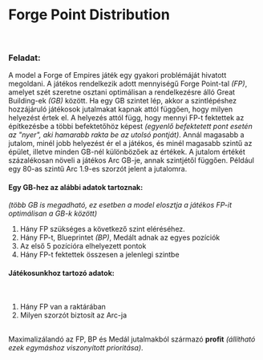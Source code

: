 <h1>Forge Point Distribution</h1>
<br>
<h3>Feladat:</h3>
<p>
A model a Forge of Empires játék egy gyakori problémáját hivatott megoldani. A játékos rendelkezik adott mennyiségű Forge Point-tal <i>(FP)</i>, amelyet szét szeretne osztani optimálisan a rendelkezésre álló Great Building-ek <i>(GB)</i> között. Ha egy GB szintet lép, akkor a szintlépéshez hozzájáruló játékosok jutalmakat kapnak attól függően, hogy milyen helyezést értek el. A helyezés attól függ, hogy mennyi FP-t fektettek az építkezésbe a többi befektetőhöz képest <i>(egyenlő befektetett pont esetén az "nyer", aki hamarabb rakta be az utolsó pontját)</i>. Annál magasabb a jutalom, minél jobb helyezést ér el a játékos, és minél magasabb szintű az épület, illetve minden GB-nél különbözőek az értékek. A jutalom értékét százalékosan növeli a játékos Arc GB-je, annak szintjétől függően. Például egy 80-as szintű Arc 1.9-es szorzót jelent a jutalomra. 
</p>

<h4>Egy GB-hez az alábbi adatok tartoznak:</h4>
<i>(több GB is megadható, ez esetben a model elosztja a játékos FP-it optimálisan a GB-k között)</i>
<br>
<ol>
<li>Hány FP szükséges a következő szint eléréséhez. </li>
<li>Hány FP-t, Blueprintet <i>(BP)</i>, Medált adnak az egyes pozíciók </li>
<li>Az első 5 pozícióra elhelyezett pontok </li>
<li>Hány FP-t fektettek összesen a jelenlegi szintbe</li>
</ol>

<h4>Játékosunkhoz tartozó adatok:</h4>
<br>
<ol>
<li>Hány FP van a raktárában</li>
<li>Milyen szorzót biztosít az Arc-ja</li>
<br>
</ol>
<p>Maximalizálandó az FP, BP és Medál jutalmakból származó <b>profit</b> <i>(állítható ezek egymáshoz viszonyított prioritása)</i>.</p>
